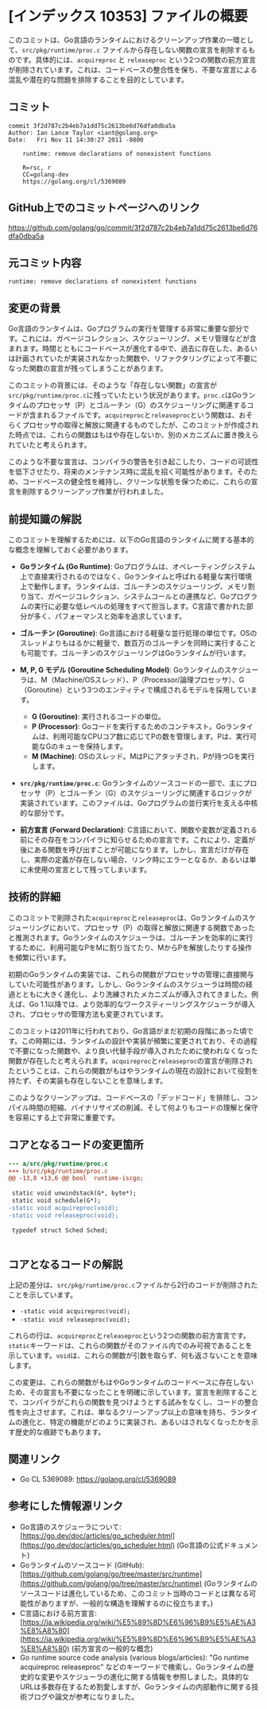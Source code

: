 # [インデックス 10353] ファイルの概要

このコミットは、Go言語のランタイムにおけるクリーンアップ作業の一環として、`src/pkg/runtime/proc.c` ファイルから存在しない関数の宣言を削除するものです。具体的には、`acquireproc` と `releaseproc` という2つの関数の前方宣言が削除されています。これは、コードベースの整合性を保ち、不要な宣言による混乱や潜在的な問題を排除することを目的としています。

## コミット

```
commit 3f2d787c2b4eb7a1dd75c2613be6d76dfa0dba5a
Author: Ian Lance Taylor <iant@golang.org>
Date:   Fri Nov 11 14:30:27 2011 -0800

    runtime: remove declarations of nonexistent functions
    
    R=rsc, r
    CC=golang-dev
    https://golang.org/cl/5369089
```

## GitHub上でのコミットページへのリンク

https://github.com/golang/go/commit/3f2d787c2b4eb7a1dd75c2613be6d76dfa0dba5a

## 元コミット内容

```
runtime: remove declarations of nonexistent functions
```

## 変更の背景

Go言語のランタイムは、Goプログラムの実行を管理する非常に重要な部分です。これには、ガベージコレクション、スケジューリング、メモリ管理などが含まれます。時間とともにコードベースが進化する中で、過去に存在した、あるいは計画されていたが実装されなかった関数や、リファクタリングによって不要になった関数の宣言が残ってしまうことがあります。

このコミットの背景には、そのような「存在しない関数」の宣言が`src/pkg/runtime/proc.c`に残っていたという状況があります。`proc.c`はGoランタイムのプロセッサ（P）とゴルーチン（G）のスケジューリングに関連するコードが含まれるファイルです。`acquireproc`と`releaseproc`という関数は、おそらくプロセッサの取得と解放に関連するものでしたが、このコミットが作成された時点では、これらの関数はもはや存在しないか、別のメカニズムに置き換えられていたと考えられます。

このような不要な宣言は、コンパイラの警告を引き起こしたり、コードの可読性を低下させたり、将来のメンテナンス時に混乱を招く可能性があります。そのため、コードベースの健全性を維持し、クリーンな状態を保つために、これらの宣言を削除するクリーンアップ作業が行われました。

## 前提知識の解説

このコミットを理解するためには、以下のGo言語のランタイムに関する基本的な概念を理解しておく必要があります。

*   **Goランタイム (Go Runtime)**: Goプログラムは、オペレーティングシステム上で直接実行されるのではなく、Goランタイムと呼ばれる軽量な実行環境上で動作します。ランタイムは、ゴルーチンのスケジューリング、メモリ割り当て、ガベージコレクション、システムコールとの連携など、Goプログラムの実行に必要な低レベルの処理をすべて担当します。C言語で書かれた部分が多く、パフォーマンスと効率を追求しています。

*   **ゴルーチン (Goroutine)**: Go言語における軽量な並行処理の単位です。OSのスレッドよりもはるかに軽量で、数百万のゴルーチンを同時に実行することも可能です。ゴルーチンのスケジューリングはGoランタイムが行います。

*   **M, P, G モデル (Goroutine Scheduling Model)**: Goランタイムのスケジューラは、M（Machine/OSスレッド）、P（Processor/論理プロセッサ）、G（Goroutine）という3つのエンティティで構成されるモデルを採用しています。
    *   **G (Goroutine)**: 実行されるコードの単位。
    *   **P (Processor)**: Goコードを実行するためのコンテキスト。Goランタイムは、利用可能なCPUコア数に応じてPの数を管理します。Pは、実行可能なGのキューを保持します。
    *   **M (Machine)**: OSのスレッド。MはPにアタッチされ、Pが持つGを実行します。

*   **`src/pkg/runtime/proc.c`**: Goランタイムのソースコードの一部で、主にプロセッサ（P）とゴルーチン（G）のスケジューリングに関連するロジックが実装されています。このファイルは、Goプログラムの並行実行を支える中核的な部分です。

*   **前方宣言 (Forward Declaration)**: C言語において、関数や変数が定義される前にその存在をコンパイラに知らせるための宣言です。これにより、定義が後にある関数を呼び出すことが可能になります。しかし、宣言だけが存在し、実際の定義が存在しない場合、リンク時にエラーとなるか、あるいは単に未使用の宣言として残ってしまいます。

## 技術的詳細

このコミットで削除された`acquireproc`と`releaseproc`は、Goランタイムのスケジューリングにおいて、プロセッサ（P）の取得と解放に関連する関数であったと推測されます。Goランタイムのスケジューラは、ゴルーチンを効率的に実行するために、利用可能なPをMに割り当てたり、MからPを解放したりする操作を頻繁に行います。

初期のGoランタイムの実装では、これらの関数がプロセッサの管理に直接関与していた可能性があります。しかし、Goランタイムのスケジューラは時間の経過とともに大きく進化し、より洗練されたメカニズムが導入されてきました。例えば、Go 1.1以降では、より効率的なワークスティーリングスケジューラが導入され、プロセッサの管理方法も変更されています。

このコミットは2011年に行われており、Go言語がまだ初期の段階にあった頃です。この時期には、ランタイムの設計や実装が頻繁に変更されており、その過程で不要になった関数や、より良い代替手段が導入されたために使われなくなった関数が存在したと考えられます。`acquireproc`と`releaseproc`の宣言が削除されたということは、これらの関数がもはやランタイムの現在の設計において役割を持たず、その実装も存在しないことを意味します。

このようなクリーンアップは、コードベースの「デッドコード」を排除し、コンパイル時間の短縮、バイナリサイズの削減、そして何よりもコードの理解と保守を容易にする上で非常に重要です。

## コアとなるコードの変更箇所

```diff
--- a/src/pkg/runtime/proc.c
+++ b/src/pkg/runtime/proc.c
@@ -13,8 +13,6 @@ bool	runtime·iscgo;
 
 static void unwindstack(G*, byte*);
 static void schedule(G*);
-static void acquireproc(void);
-static void releaseproc(void);
 
 typedef struct Sched Sched;
 
```

## コアとなるコードの解説

上記の差分は、`src/pkg/runtime/proc.c`ファイルから2行のコードが削除されたことを示しています。

*   `-static void acquireproc(void);`
*   `-static void releaseproc(void);`

これらの行は、`acquireproc`と`releaseproc`という2つの関数の前方宣言です。`static`キーワードは、これらの関数がそのファイル内でのみ可視であることを示しています。`void`は、これらの関数が引数を取らず、何も返さないことを意味します。

この変更は、これらの関数がもはやGoランタイムのコードベースに存在しないため、その宣言も不要になったことを明確に示しています。宣言を削除することで、コンパイラがこれらの関数を見つけようとする試みをなくし、コードの整合性を向上させます。これは、単なるクリーンアップ以上の意味を持ち、ランタイムの進化と、特定の機能がどのように実装され、あるいはされなくなったかを示す歴史的な痕跡でもあります。

## 関連リンク

*   Go CL 5369089: https://golang.org/cl/5369089

## 参考にした情報源リンク

*   Go言語のスケジューラについて: [https://go.dev/doc/articles/go_scheduler.html](https://go.dev/doc/articles/go_scheduler.html) (Go言語の公式ドキュメント)
*   Goランタイムのソースコード (GitHub): [https://github.com/golang/go/tree/master/src/runtime](https://github.com/golang/go/tree/master/src/runtime) (Goランタイムのソースコードは進化しているため、このコミット当時のコードとは異なる可能性がありますが、一般的な構造を理解するのに役立ちます。)
*   C言語における前方宣言: [https://ja.wikipedia.org/wiki/%E5%89%8D%E6%96%B9%E5%AE%A3%E8%A8%80](https://ja.wikipedia.org/wiki/%E5%89%8D%E6%96%B9%E5%AE%A3%E8%A8%80) (前方宣言の一般的な概念)
*   Go runtime source code analysis (various blogs/articles): "Go runtime acquireproc releaseproc" などのキーワードで検索し、Goランタイムの歴史的な変更やスケジューラの進化に関する情報を参照しました。具体的なURLは多数存在するため割愛しますが、Goランタイムの内部動作に関する技術ブログや論文が参考になりました。

